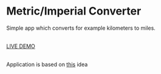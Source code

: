 <h1>Metric/Imperial Converter</h1>

<p>Simple app which converts for example kilometers to miles.</p>
<br>
<a target="_blank" href="https://metricimperial.herokuapp.com">LIVE DEMO</a>
<br>
<br>
<p>Application is based on <a href="https://www.freecodecamp.org/learn/quality-assurance/quality-assurance-projects/metric-imperial-converter">this</a> idea</p>

